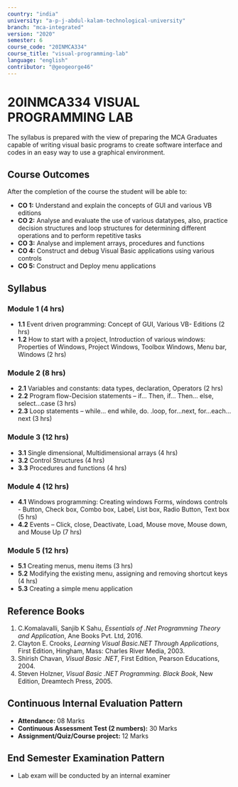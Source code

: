 ```yaml
---
country: "india"
university: "a-p-j-abdul-kalam-technological-university"
branch: "mca-integrated"
version: "2020"
semester: 6
course_code: "20INMCA334"
course_title: "visual-programming-lab"
language: "english"
contributor: "@geogeorge46"
---
```


# 20INMCA334 VISUAL PROGRAMMING LAB

The syllabus is prepared with the view of preparing the MCA Graduates capable of writing visual basic programs to create software interface and codes in an easy way to use a graphical environment.

## Course Outcomes
After the completion of the course the student will be able to:

- **CO 1:** Understand and explain the concepts of GUI and various VB editions  
- **CO 2:** Analyse and evaluate the use of various datatypes, also, practice decision structures and loop structures for determining different operations and to perform repetitive tasks  
- **CO 3:** Analyse and implement arrays, procedures and functions  
- **CO 4:** Construct and debug Visual Basic applications using various controls  
- **CO 5:** Construct and Deploy menu applications  

## Syllabus

### Module 1 (4 hrs)
- **1.1** Event driven programming: Concept of GUI, Various VB- Editions (2 hrs)  
- **1.2** How to start with a project, Introduction of various windows: Properties of Windows, Project Windows, Toolbox Windows, Menu bar, Windows (2 hrs)  

### Module 2 (8 hrs)
- **2.1** Variables and constants: data types, declaration, Operators (2 hrs)  
- **2.2** Program flow-Decision statements – if... Then, if... Then... else, select...case (3 hrs)  
- **2.3** Loop statements – while… end while, do. .loop, for…next, for…each... next (3 hrs)  

### Module 3 (12 hrs)
- **3.1** Single dimensional, Multidimensional arrays (4 hrs)  
- **3.2** Control Structures (4 hrs)  
- **3.3** Procedures and functions (4 hrs)  

### Module 4 (12 hrs)
- **4.1** Windows programming: Creating windows Forms, windows controls - Button, Check box, Combo box, Label, List box, Radio Button, Text box (5 hrs)  
- **4.2** Events – Click, close, Deactivate, Load, Mouse move, Mouse down, and Mouse Up (7 hrs)  

### Module 5 (12 hrs)
- **5.1** Creating menus, menu items (3 hrs)  
- **5.2** Modifying the existing menu, assigning and removing shortcut keys (4 hrs)  
- **5.3** Creating a simple menu application  

## Reference Books
1. C.Komalavalli, Sanjib K Sahu, *Essentials of .Net Programming Theory and Application*, Ane Books Pvt. Ltd, 2016.  
2. Clayton E. Crooks, *Learning Visual Basic.NET Through Applications*, First Edition, Hingham, Mass: Charles River Media, 2003.  
3. Shirish Chavan, *Visual Basic .NET*, First Edition, Pearson Educations, 2004.  
4. Steven Holzner, *Visual Basic .NET Programming. Black Book*, New Edition, Dreamtech Press, 2005.  

## Continuous Internal Evaluation Pattern
- **Attendance:** 08 Marks  
- **Continuous Assessment Test (2 numbers):** 30 Marks  
- **Assignment/Quiz/Course project:** 12 Marks  

## End Semester Examination Pattern
- Lab exam will be conducted by an internal examiner
